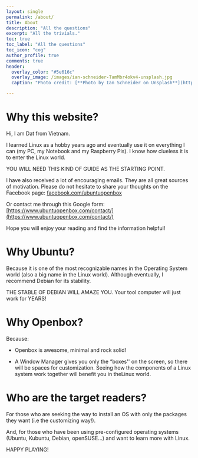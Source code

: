 ```yaml
---
layout: single
permalink: /about/
title: About
description: "All the questions"
excerpt: "All the trivials."
toc: true
toc_label: "All the questions"
toc_icon: "cog"
author_profile: true
comments: true
header:
  overlay_color: "#5e616c"
  overlay_image: /images/ian-schneider-TamMbr4okv4-unsplash.jpg
  caption: "Photo credit: [**Photo by Ian Schneider on Unsplash**](https://unsplash.com/photos/TamMbr4okv4)"

---
```


# Why this website?

Hi, I am Dat from Vietnam.

I learned Linux as a hobby years ago and eventually use it on everything I can (my PC, my Notebook and my Raspberry Pis). I know how clueless it is to enter the Linux world.

YOU WILL NEED THIS KIND OF GUIDE AS THE STARTING POINT.

I have also received a lot of encouraging emails. They are all great sources of motivation. Please do not hesitate to share your thoughts on the Facebook page: [facebook.com/ubuntuopenbox](https://www.facebook.com/ubuntuopenbox)

Or contact me through this Google form: [https://www.ubuntuopenbox.com/contact/](https://www.ubuntuopenbox.com/contact/)

Hope you will enjoy your reading and find the information helpful!

# Why Ubuntu?

Because it is one of the most recognizable names in the Operating System world (also a big name in the Linux world). Although eventually, I recommend Debian for its stability.

THE STABLE OF DEBIAN WILL AMAZE YOU. Your tool computer will just work for YEARS!

# Why Openbox?

Because:

 * Openbox is awesome, minimal and rock solid!

 * A Window Manager gives you only the “boxes'' on the screen, so there will be spaces for customization.  Seeing how the components of a Linux system work together will benefit you in theLinux world.

# Who are the target readers?

For those who are seeking the way to install an OS with only the packages they want (i.e the customizing way!).

And, for those who have been using pre-configured operating systems (Ubuntu, Kubuntu, Debian, openSUSE...) and want to learn more with Linux.

HAPPY PLAYING!
